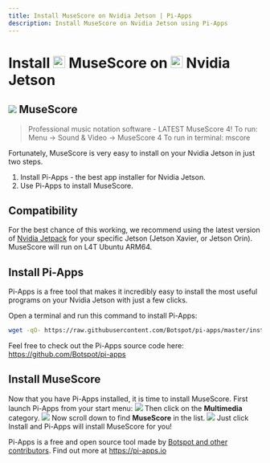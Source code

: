 ```yaml
---
title: Install MuseScore on Nvidia Jetson | Pi-Apps
description: Install MuseScore on Nvidia Jetson using Pi-Apps
---
```

<div class="simple-install-content content">

# Install <img src="/img/app-icons/MuseScore/icon-64.png" height=24> MuseScore on <img src=/img/other-icons/nvidia-icon.svg height=24> Nvidia Jetson

## <img src="/img/app-icons/MuseScore/icon-64.png"> MuseScore
> Professional music notation software - LATEST MuseScore 4!
> To run: Menu -> Sound & Video -> MuseScore 4
> To run in terminal: mscore

Fortunately, MuseScore is very easy to install on your Nvidia Jetson in just two steps.
1. Install Pi-Apps - the best app installer for Nvidia Jetson.
2. Use Pi-Apps to install MuseScore.
</div>
<div class="simple-install-content content">

## Compatibility
For the best chance of this working, we recommend using the latest version of [Nvidia Jetpack](https://developer.nvidia.com/embedded/jetpack-archive) for your specific Jetson (Jetson Xavier, or Jetson Orin).
MuseScore will run on L4T Ubuntu ARM64.
</div>
<div class="simple-install-content content">

## Install Pi-Apps

Pi-Apps is a free tool that makes it incredibly easy to install the most useful programs on your Nvidia Jetson with just a few clicks.

Open a terminal and run this command to install Pi-Apps:
```bash
wget -qO- https://raw.githubusercontent.com/Botspot/pi-apps/master/install | bash
```
Feel free to check out the Pi-Apps source code here: https://github.com/Botspot/pi-apps
</div>
<div class="simple-install-content content">

## Install MuseScore

Now that you have Pi-Apps installed, it is time to install MuseScore.
First launch Pi-Apps from your start menu:
<img src="/img/start-menu.png">
Then click on the <b>Multimedia</b> category.
<img src="/img/category-selections/Multimedia.png">
Now scroll down to find <b>MuseScore</b> in the list.
<img src="/img/app-icons/MuseScore/app-selection.png">
Just click Install and Pi-Apps will install MuseScore for you!
</div>
<div class="simple-install-content content">

Pi-Apps is a free and open source tool made by [Botspot and other contributors](/about/#contributors). Find out more at https://pi-apps.io
</div>
